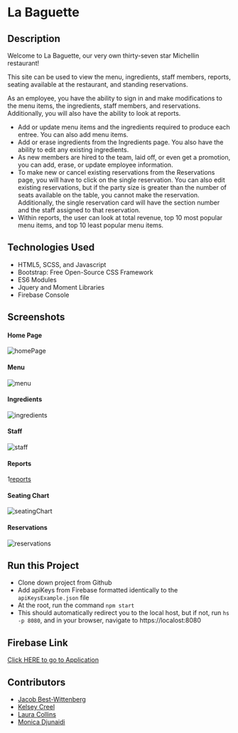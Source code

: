 # La Baguette 

## Description
Welcome to La Baguette, our very own thirty-seven star Michellin restaurant!

This site can be used to view the menu, ingredients, staff members, reports, seating available at the restaurant, and standing reservations.

As an employee, you have the ability to sign in and make modifications to the menu items, the ingredients, staff members, and reservations. Additionally, you will also have the ability to look at reports.

* Add or update menu items and the ingredients required to produce each entree. You can also add menu items.
* Add or erase ingredients from the Ingredients page. You also have the ability to edit any existing ingredients.
* As new members are hired to the team, laid off, or even get a promotion, you can add, erase, or update employee information.
* To make new or cancel existing reservations from the Reservations page, you will have to click on the single reservation. You can also edit existing reservations, but if the party size is greater than the number of seats available on the table, you cannot make the reservation. Additionally, the single reservation card will have the section number and the staff assigned to that reservation.
* Within reports, the user can look at total revenue, top 10 most popular menu items, and top 10 least popular menu items.

## Technologies Used
* HTML5, SCSS, and Javascript
* Bootstrap: Free Open-Source CSS Framework
* ES6 Modules
* Jquery and Moment Libraries
* Firebase Console

## Screenshots
#### Home Page
![homePage]()
#### Menu
![menu]()
#### Ingredients
![ingredients]()
#### Staff
![staff]()
#### Reports
1[reports]()
#### Seating Chart
![seatingChart]()
#### Reservations
![reservations]()

## Run this Project
* Clone down project from Github
* Add apiKeys from Firebase formatted identically to the `apiKeysExample.json` file
* At the root, run the command `npm start`
* This should automatically redirect you to the local host, but if not, run `hs -p 8080`, and in your browser, navigate to https://localost:8080

## Firebase Link

[Click HERE to go to Application](https://labaguette-932fa.firebaseapp.com/#)

## Contributors
* [Jacob Best-Wittenberg](https://github.com/jacob-bw)
* [Kelsey Creel](https://github.com/kelseycreel)
* [Laura Collins](https://github.com/LaCollins)
* [Monica Djunaidi](https://github.com/djunaim)